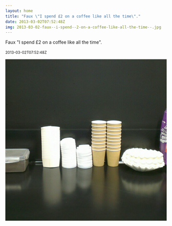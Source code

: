 ```yaml
---
layout: home
title: "Faux \"I spend £2 on a coffee like all the time\"."
date: 2013-03-02T07:52:48Z
img: 2013-03-02-faux--i-spend--2-on-a-coffee-like-all-the-time--.jpg
---
```


Faux "I spend £2 on a coffee like all the time".

<small>2013-03-02T07:52:48Z</small>

![Faux "I spend £2 on a coffee like all the time".](2013-03-02-faux--i-spend--2-on-a-coffee-like-all-the-time--.jpg)
